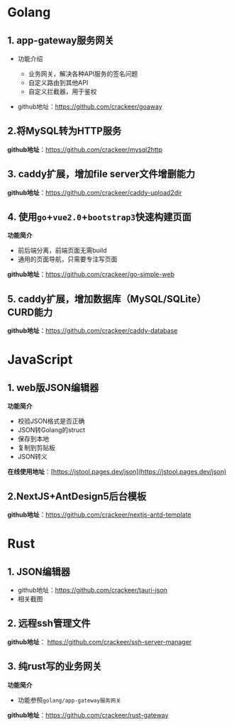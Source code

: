 # Golang

## 1. app-gateway服务网关

- 功能介绍
  - 业务网关，解决各种API服务的签名问题
  - 自定义路由到其他API
  - 自定义拦截器，用于鉴权

- github地址：https://github.com/crackeer/goaway

## 2.将MySQL转为HTTP服务

**github地址**：https://github.com/crackeer/mysql2http

## 3. caddy扩展，增加file server文件增删能力

**github地址**：https://github.com/crackeer/caddy-upload2dir

## 4. 使用`go`+`vue2.0`+`bootstrap3`快速构建页面

**功能简介**

- 前后端分离，前端页面无需build
- 通用的页面导航，只需要专注写页面

**github地址**：https://github.com/crackeer/go-simple-web

## 5. caddy扩展，增加数据库（MySQL/SQLite）CURD能力

**github地址**：https://github.com/crackeer/caddy-database

# JavaScript

## 1. web版JSON编辑器

**功能简介**

- 校验JSON格式是否正确
- JSON转Golang的struct
- 保存到本地
- 复制到剪贴板
- JSON转义

**在线使用地址**：[https://jstool.pages.dev/json](https://jstool.pages.dev/json)

## 2.NextJS+AntDesign5后台模板

**github地址**：https://github.com/crackeer/nextjs-antd-template

# Rust

## 1. JSON编辑器

- github地址：https://github.com/crackeer/tauri-json
- 相关截图

## 2. 远程ssh管理文件

**github地址**： https://github.com/crackeer/ssh-server-manager

## 3. 纯rust写的业务网关

**功能简介**

- 功能参照`golang/app-gateway服务网关`

**github地址**：https://github.com/crackeer/rust-gateway

